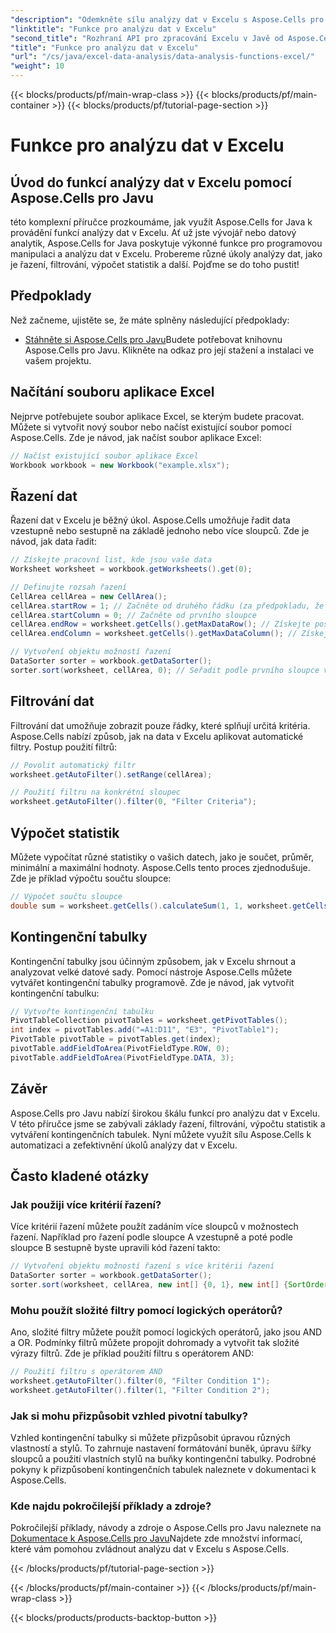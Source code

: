 ```yaml
---
"description": "Odemkněte sílu analýzy dat v Excelu s Aspose.Cells pro Javu. Naučte se řazení, filtrování, výpočty a kontingenční tabulky."
"linktitle": "Funkce pro analýzu dat v Excelu"
"second_title": "Rozhraní API pro zpracování Excelu v Javě od Aspose.Cells"
"title": "Funkce pro analýzu dat v Excelu"
"url": "/cs/java/excel-data-analysis/data-analysis-functions-excel/"
"weight": 10
---
```


{{< blocks/products/pf/main-wrap-class >}}
{{< blocks/products/pf/main-container >}}
{{< blocks/products/pf/tutorial-page-section >}}

# Funkce pro analýzu dat v Excelu


## Úvod do funkcí analýzy dat v Excelu pomocí Aspose.Cells pro Javu

této komplexní příručce prozkoumáme, jak využít Aspose.Cells for Java k provádění funkcí analýzy dat v Excelu. Ať už jste vývojář nebo datový analytik, Aspose.Cells for Java poskytuje výkonné funkce pro programovou manipulaci a analýzu dat v Excelu. Probereme různé úkoly analýzy dat, jako je řazení, filtrování, výpočet statistik a další. Pojďme se do toho pustit!

## Předpoklady
Než začneme, ujistěte se, že máte splněny následující předpoklady:

- [Stáhněte si Aspose.Cells pro Javu](https://releases.aspose.com/cells/java/)Budete potřebovat knihovnu Aspose.Cells pro Javu. Klikněte na odkaz pro její stažení a instalaci ve vašem projektu.

## Načítání souboru aplikace Excel
Nejprve potřebujete soubor aplikace Excel, se kterým budete pracovat. Můžete si vytvořit nový soubor nebo načíst existující soubor pomocí Aspose.Cells. Zde je návod, jak načíst soubor aplikace Excel:

```java
// Načíst existující soubor aplikace Excel
Workbook workbook = new Workbook("example.xlsx");
```

## Řazení dat
Řazení dat v Excelu je běžný úkol. Aspose.Cells umožňuje řadit data vzestupně nebo sestupně na základě jednoho nebo více sloupců. Zde je návod, jak data řadit:

```java
// Získejte pracovní list, kde jsou vaše data
Worksheet worksheet = workbook.getWorksheets().get(0);

// Definujte rozsah řazení
CellArea cellArea = new CellArea();
cellArea.startRow = 1; // Začněte od druhého řádku (za předpokladu, že první řádek je záhlaví)
cellArea.startColumn = 0; // Začněte od prvního sloupce
cellArea.endRow = worksheet.getCells().getMaxDataRow(); // Získejte poslední řádek s daty
cellArea.endColumn = worksheet.getCells().getMaxDataColumn(); // Získejte poslední sloupec s daty

// Vytvoření objektu možností řazení
DataSorter sorter = workbook.getDataSorter();
sorter.sort(worksheet, cellArea, 0); // Seřadit podle prvního sloupce vzestupně
```

## Filtrování dat
Filtrování dat umožňuje zobrazit pouze řádky, které splňují určitá kritéria. Aspose.Cells nabízí způsob, jak na data v Excelu aplikovat automatické filtry. Postup použití filtrů:

```java
// Povolit automatický filtr
worksheet.getAutoFilter().setRange(cellArea);

// Použití filtru na konkrétní sloupec
worksheet.getAutoFilter().filter(0, "Filter Criteria");
```

## Výpočet statistik
Můžete vypočítat různé statistiky o vašich datech, jako je součet, průměr, minimální a maximální hodnoty. Aspose.Cells tento proces zjednodušuje. Zde je příklad výpočtu součtu sloupce:

```java
// Výpočet součtu sloupce
double sum = worksheet.getCells().calculateSum(1, 1, worksheet.getCells().getMaxDataRow(), 1);
```

## Kontingenční tabulky
Kontingenční tabulky jsou účinným způsobem, jak v Excelu shrnout a analyzovat velké datové sady. Pomocí nástroje Aspose.Cells můžete vytvářet kontingenční tabulky programově. Zde je návod, jak vytvořit kontingenční tabulku:

```java
// Vytvořte kontingenční tabulku
PivotTableCollection pivotTables = worksheet.getPivotTables();
int index = pivotTables.add("=A1:D11", "E3", "PivotTable1");
PivotTable pivotTable = pivotTables.get(index);
pivotTable.addFieldToArea(PivotFieldType.ROW, 0);
pivotTable.addFieldToArea(PivotFieldType.DATA, 3);
```

## Závěr
Aspose.Cells pro Javu nabízí širokou škálu funkcí pro analýzu dat v Excelu. V této příručce jsme se zabývali základy řazení, filtrování, výpočtu statistik a vytváření kontingenčních tabulek. Nyní můžete využít sílu Aspose.Cells k automatizaci a zefektivnění úkolů analýzy dat v Excelu.

## Často kladené otázky

### Jak použiji více kritérií řazení?

Více kritérií řazení můžete použít zadáním více sloupců v možnostech řazení. Například pro řazení podle sloupce A vzestupně a poté podle sloupce B sestupně byste upravili kód řazení takto:

```java
// Vytvoření objektu možností řazení s více kritérii řazení
DataSorter sorter = workbook.getDataSorter();
sorter.sort(worksheet, cellArea, new int[] {0, 1}, new int[] {SortOrder.ASCENDING, SortOrder.DESCENDING});
```

### Mohu použít složité filtry pomocí logických operátorů?

Ano, složité filtry můžete použít pomocí logických operátorů, jako jsou AND a OR. Podmínky filtrů můžete propojit dohromady a vytvořit tak složité výrazy filtrů. Zde je příklad použití filtru s operátorem AND:

```java
// Použití filtru s operátorem AND
worksheet.getAutoFilter().filter(0, "Filter Condition 1");
worksheet.getAutoFilter().filter(1, "Filter Condition 2");
```

### Jak si mohu přizpůsobit vzhled pivotní tabulky?

Vzhled kontingenční tabulky si můžete přizpůsobit úpravou různých vlastností a stylů. To zahrnuje nastavení formátování buněk, úpravu šířky sloupců a použití vlastních stylů na buňky kontingenční tabulky. Podrobné pokyny k přizpůsobení kontingenčních tabulek naleznete v dokumentaci k Aspose.Cells.

### Kde najdu pokročilejší příklady a zdroje?

Pokročilejší příklady, návody a zdroje o Aspose.Cells pro Javu naleznete na [Dokumentace k Aspose.Cells pro Javu](https://reference.aspose.com/cells/java/)Najdete zde množství informací, které vám pomohou zvládnout analýzu dat v Excelu s Aspose.Cells.

{{< /blocks/products/pf/tutorial-page-section >}}

{{< /blocks/products/pf/main-container >}}
{{< /blocks/products/pf/main-wrap-class >}}

{{< blocks/products/products-backtop-button >}}
